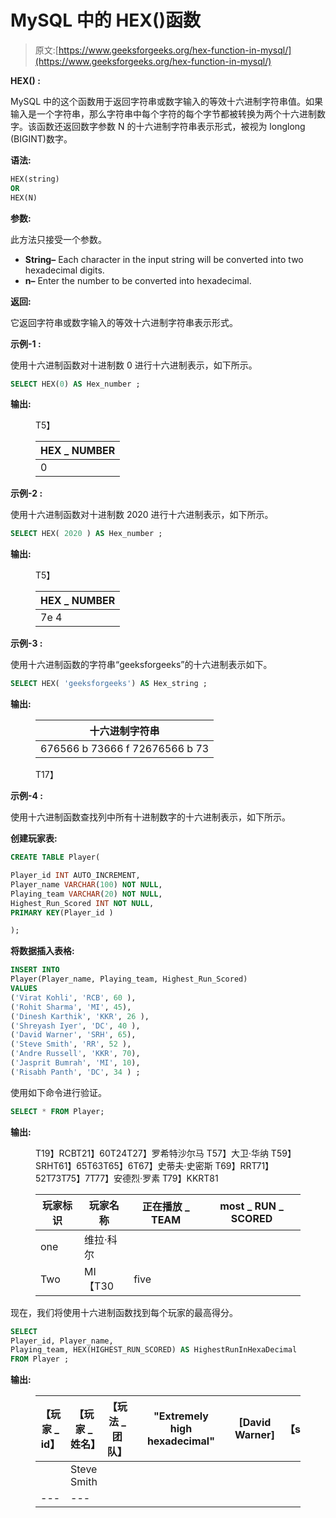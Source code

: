 # MySQL 中的 HEX()函数

> 原文:[https://www.geeksforgeeks.org/hex-function-in-mysql/](https://www.geeksforgeeks.org/hex-function-in-mysql/)

**HEX() :**

MySQL 中的这个函数用于返回字符串或数字输入的等效十六进制字符串值。如果输入是一个字符串，那么字符串中每个字符的每个字节都被转换为两个十六进制数字。该函数还返回数字参数 N 的十六进制字符串表示形式，被视为 longlong (BIGINT)数字。

**语法:**

```sql
HEX(string)
OR
HEX(N)
```

**参数:**

此方法只接受一个参数。

*   **String–** Each character in the input string will be converted into two hexadecimal digits.
*   **n–** Enter the number to be converted into hexadecimal.

**返回:**

它返回字符串或数字输入的等效十六进制字符串表示形式。

**示例-1 :**

使用十六进制函数对十进制数 0 进行十六进制表示，如下所示。

```sql
SELECT HEX(0) AS Hex_number ;
```

**输出:**

<figure class="table">T5】

| HEX _ NUMBER |
| --- |
| 0 |

</figure>

**示例-2 :**

使用十六进制函数对十进制数 2020 进行十六进制表示，如下所示。

```sql
SELECT HEX( 2020 ) AS Hex_number ;
```

**输出:**

<figure class="table">T5】

| HEX _ NUMBER |
| --- |
| 7e 4 |

</figure>

**示例-3 :**

使用十六进制函数的字符串“geeksforgeeks”的十六进制表示如下。

```sql
SELECT HEX( 'geeksforgeeks') AS Hex_string ;
```

**输出:**

<figure class="table">

| 十六进制字符串 |
| --- |
| 676566 b 73666 f 72676566 b 73 |

T17】</figure>

**示例-4 :**

使用十六进制函数查找列中所有十进制数字的十六进制表示，如下所示。

**创建玩家表:**

```sql
CREATE TABLE Player(

Player_id INT AUTO_INCREMENT,  
Player_name VARCHAR(100) NOT NULL,
Playing_team VARCHAR(20) NOT NULL,
Highest_Run_Scored INT NOT NULL,
PRIMARY KEY(Player_id )

);
```

**将数据插入表格:**

```sql
INSERT INTO  
Player(Player_name, Playing_team, Highest_Run_Scored)
VALUES
('Virat Kohli', 'RCB', 60 ),
('Rohit Sharma', 'MI', 45),
('Dinesh Karthik', 'KKR', 26 ),
('Shreyash Iyer', 'DC', 40 ),
('David Warner', 'SRH', 65),
('Steve Smith', 'RR', 52 ),
('Andre Russell', 'KKR', 70),
('Jasprit Bumrah', 'MI', 10),
('Risabh Panth', 'DC', 34 ) ;
```

使用如下命令进行验证。

```sql
SELECT * FROM Player;
```

**输出:**

<figure class="table">T19】RCBT21】60T24T27】罗希特沙尔马 T57】大卫·华纳 T59】SRHT61】65T63T65】6T67】史蒂夫·史密斯 T69】RRT71】52T73T75】7T77】安德烈·罗素 T79】KKRT81

| 玩家标识 | 玩家名称 | 正在播放 _ TEAM | most _ RUN _ SCORED |
| --- | --- | --- | --- |
| one | 维拉·科尔 |
| Two | MI 【T30 | five |

</figure>

现在，我们将使用十六进制函数找到每个玩家的最高得分。

```sql
SELECT  
Player_id, Player_name,
Playing_team, HEX(HIGHEST_RUN_SCORED) AS HighestRunInHexaDecimal
FROM Player ;
```

**输出:**

<figure class="table">

| 【玩家 _ id】 | 【玩家 _ 姓名】 | 【玩法 _ 团队】 |  | "Extremely high hexadecimal" |  | [David Warner] | 【srh】 |  |
| --- | --- | --- | --- | --- | --- | --- | --- | --- |
|  | Steve Smith |
| --- | --- |

</figure>